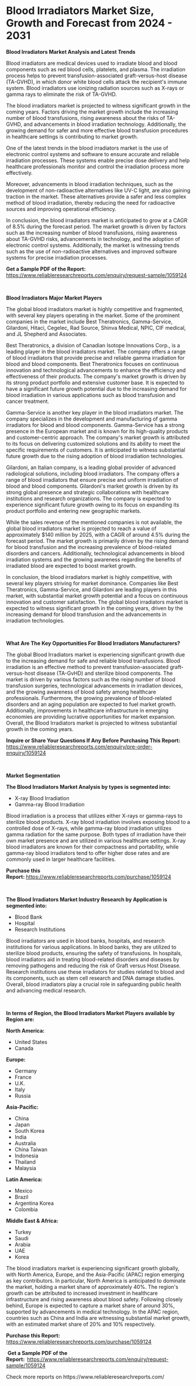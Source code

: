 <p><h1>Blood Irradiators Market Size, Growth and Forecast from 2024 - 2031</h1></p><p><strong>Blood Irradiators Market Analysis and Latest Trends</strong></p>
<p><p>Blood irradiators are medical devices used to irradiate blood and blood components such as red blood cells, platelets, and plasma. The irradiation process helps to prevent transfusion-associated graft-versus-host disease (TA-GVHD), in which donor white blood cells attack the recipient's immune system. Blood irradiators use ionizing radiation sources such as X-rays or gamma rays to eliminate the risk of TA-GVHD.</p><p>The blood irradiators market is projected to witness significant growth in the coming years. Factors driving the market growth include the increasing number of blood transfusions, rising awareness about the risks of TA-GVHD, and advancements in blood irradiation technology. Additionally, the growing demand for safer and more effective blood transfusion procedures in healthcare settings is contributing to market growth.</p><p>One of the latest trends in the blood irradiators market is the use of electronic control systems and software to ensure accurate and reliable irradiation processes. These systems enable precise dose delivery and help healthcare professionals monitor and control the irradiation process more effectively.</p><p>Moreover, advancements in blood irradiation techniques, such as the development of non-radioactive alternatives like UV-C light, are also gaining traction in the market. These alternatives provide a safer and less complex method of blood irradiation, thereby reducing the need for radioactive sources and improving operational efficiency.</p><p>In conclusion, the blood irradiators market is anticipated to grow at a CAGR of 8.5% during the forecast period. The market growth is driven by factors such as the increasing number of blood transfusions, rising awareness about TA-GVHD risks, advancements in technology, and the adoption of electronic control systems. Additionally, the market is witnessing trends such as the use of non-radioactive alternatives and improved software systems for precise irradiation processes.</p></p>
<p><strong>Get a Sample PDF of the Report:&nbsp;</strong> <a href="https://www.reliableresearchreports.com/enquiry/request-sample/1059124">https://www.reliableresearchreports.com/enquiry/request-sample/1059124</a></p>
<p>&nbsp;</p>
<p><strong>Blood Irradiators Major Market Players</strong></p>
<p><p>The global blood irradiators market is highly competitive and fragmented, with several key players operating in the market. Some of the prominent companies in the market include Best Theratronics, Gamma-Service, Gilardoni, Hitaci, Cegelec, Rad Source, Shinva Medical, NPIC, CIF medical, and JL Shepherd and Associates.</p><p>Best Theratronics, a division of Canadian Isotope Innovations Corp., is a leading player in the blood irradiators market. The company offers a range of blood irradiators that provide precise and reliable gamma irradiation for blood and blood components. Best Theratronics focuses on continuous innovation and technological advancements to enhance the efficiency and effectiveness of their products. The company's market growth is driven by its strong product portfolio and extensive customer base. It is expected to have a significant future growth potential due to the increasing demand for blood irradiation in various applications such as blood transfusion and cancer treatment.</p><p>Gamma-Service is another key player in the blood irradiators market. The company specializes in the development and manufacturing of gamma irradiators for blood and blood components. Gamma-Service has a strong presence in the European market and is known for its high-quality products and customer-centric approach. The company's market growth is attributed to its focus on delivering customized solutions and its ability to meet the specific requirements of customers. It is anticipated to witness substantial future growth due to the rising adoption of blood irradiation technologies.</p><p>Gilardoni, an Italian company, is a leading global provider of advanced radiological solutions, including blood irradiators. The company offers a range of blood irradiators that ensure precise and uniform irradiation of blood and blood components. Gilardoni's market growth is driven by its strong global presence and strategic collaborations with healthcare institutions and research organizations. The company is expected to experience significant future growth owing to its focus on expanding its product portfolio and entering new geographic markets.</p><p>While the sales revenue of the mentioned companies is not available, the global blood irradiators market is projected to reach a value of approximately $140 million by 2025, with a CAGR of around 4.5% during the forecast period. The market growth is primarily driven by the rising demand for blood transfusion and the increasing prevalence of blood-related disorders and cancers. Additionally, technological advancements in blood irradiation systems and the growing awareness regarding the benefits of irradiated blood are expected to boost market growth.</p><p>In conclusion, the blood irradiators market is highly competitive, with several key players striving for market dominance. Companies like Best Theratronics, Gamma-Service, and Gilardoni are leading players in this market, with substantial market growth potential and a focus on continuous innovation and customer satisfaction. The global blood irradiators market is expected to witness significant growth in the coming years, driven by the increasing demand for blood transfusion and the advancements in irradiation technologies.</p></p>
<p>&nbsp;</p>
<p><strong>What Are The Key Opportunities For Blood Irradiators Manufacturers?</strong></p>
<p><p>The global Blood Irradiators market is experiencing significant growth due to the increasing demand for safe and reliable blood transfusions. Blood irradiation is an effective method to prevent transfusion-associated graft-versus-host disease (TA-GvHD) and sterilize blood components. The market is driven by various factors such as the rising number of blood transfusion surgeries, technological advancements in irradiation devices, and the growing awareness of blood safety among healthcare professionals. Furthermore, the growing prevalence of blood-related disorders and an aging population are expected to fuel market growth. Additionally, improvements in healthcare infrastructure in emerging economies are providing lucrative opportunities for market expansion. Overall, the Blood Irradiators market is projected to witness substantial growth in the coming years.</p></p>
<p><strong>Inquire or Share Your Questions If Any Before Purchasing This Report:</strong> <a href="https://www.reliableresearchreports.com/enquiry/pre-order-enquiry/1059124">https://www.reliableresearchreports.com/enquiry/pre-order-enquiry/1059124</a></p>
<p>&nbsp;</p>
<p><strong>Market Segmentation</strong></p>
<p><strong>The Blood Irradiators Market Analysis by types is segmented into:</strong></p>
<p><ul><li>X-ray Blood Irradiation</li><li>Gamma-ray Blood Irradiation</li></ul></p>
<p><p>Blood irradiation is a process that utilizes either X-rays or gamma-rays to sterilize blood products. X-ray blood irradiation involves exposing blood to a controlled dose of X-rays, while gamma-ray blood irradiation utilizes gamma radiation for the same purpose. Both types of irradiation have their own market presence and are utilized in various healthcare settings. X-ray blood irradiators are known for their compactness and portability, while gamma-ray blood irradiators tend to offer higher dose rates and are commonly used in larger healthcare facilities.</p></p>
<p><strong>Purchase this Report:&nbsp;</strong><a href="https://www.reliableresearchreports.com/purchase/1059124">https://www.reliableresearchreports.com/purchase/1059124</a></p>
<p>&nbsp;</p>
<p><strong>The Blood Irradiators Market Industry Research by Application is segmented into:</strong></p>
<p><ul><li>Blood Bank</li><li>Hospital</li><li>Research Institutions</li></ul></p>
<p><p>Blood irradiators are used in blood banks, hospitals, and research institutions for various applications. In blood banks, they are utilized to sterilize blood products, ensuring the safety of transfusions. In hospitals, blood irradiators aid in treating blood-related disorders and diseases by removing pathogens and reducing the risk of Graft versus Host Disease. Research institutions use these irradiators for studies related to blood and its components, such as stem cell research and DNA damage studies. Overall, blood irradiators play a crucial role in safeguarding public health and advancing medical research.</p></p>
<p>&nbsp;</p>
<p><strong>In terms of Region, the Blood Irradiators Market Players available by Region are:</strong></p>
<p>
    <p> <strong> North America: </strong>
        <ul>
            <li>United States</li>
            <li>Canada</li>
        </ul>
        </p> 
    <p> <strong> Europe: </strong>
        <ul>
            <li>Germany</li>
            <li>France</li>
            <li>U.K.</li>
            <li>Italy</li>
            <li>Russia</li>
        </ul>
        </p> 
    <p> <strong> Asia-Pacific: </strong>
        <ul>
            <li>China</li>
            <li>Japan</li>
            <li>South Korea</li>
            <li>India</li>
            <li>Australia</li>
            <li>China Taiwan</li>
            <li>Indonesia</li>
            <li>Thailand</li>
            <li>Malaysia</li>
        </ul>
        </p> 
    <p> <strong> Latin America: </strong>
        <ul>
            <li>Mexico</li>
            <li>Brazil</li>
            <li>Argentina Korea</li>
            <li>Colombia</li>
        </ul>
        </p> 
    <p> <strong> Middle East & Africa: </strong>
        <ul>
            <li>Turkey</li>
            <li>Saudi</li>
            <li>Arabia</li>
            <li>UAE</li>
            <li>Korea</li>
        </ul>
    </p>
    </p>
<p><p>The blood irradiators market is experiencing significant growth globally, with North America, Europe, and the Asia-Pacific (APAC) region emerging as key contributors. In particular, North America is anticipated to dominate the market, holding a market share of approximately 40%. The region's growth can be attributed to increased investment in healthcare infrastructure and rising awareness about blood safety. Following closely behind, Europe is expected to capture a market share of around 30%, supported by advancements in medical technology. In the APAC region, countries such as China and India are witnessing substantial market growth, with an estimated market share of 20% and 10% respectively.</p></p>
<p><strong>Purchase this Report: </strong><a href="https://www.reliableresearchreports.com/purchase/1059124">https://www.reliableresearchreports.com/purchase/1059124</a></p>
<p>&nbsp;<strong>Get a Sample PDF of the Report:&nbsp;&nbsp;</strong><a href="https://www.reliableresearchreports.com/enquiry/request-sample/1059124">https://www.reliableresearchreports.com/enquiry/request-sample/1059124</a></p>
<p><strong></strong></p>
<p>Check more reports on https://www.reliableresearchreports.com/</p>